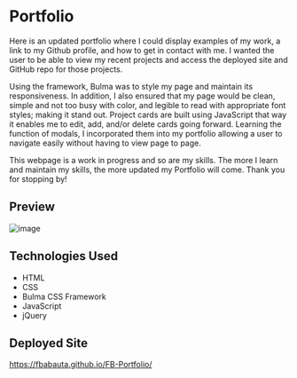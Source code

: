 # Portfolio

Here is an updated portfolio where I could display examples of my work, a link to my Github profile, and how to get in contact with me.
I wanted the user to be able to view my recent projects and access the deployed site and GitHub repo for those projects.

Using the framework, Bulma was to style my page and maintain its responsiveness. In addition, I also ensured that my page would be clean, simple and not too busy with color, and legible to read with appropriate font styles; making it stand out. Project cards are built using JavaScript that way it enables me to edit, add, and/or delete cards going forward. Learning the function of modals, I incorporated them into my portfolio allowing a user to navigate easily without having to view page to page. 

This webpage is a work in progress and so are my skills. The more I learn and maintain my skills, the more updated my Portfolio will come. Thank you for stopping by!

## Preview
![image](https://user-images.githubusercontent.com/70370805/102366966-1539e400-3f6e-11eb-9de0-b1aa821887ac.png)

## Technologies Used
* HTML
* CSS
* Bulma CSS Framework
* JavaScript
* jQuery

## Deployed Site
https://fbabauta.github.io/FB-Portfolio/
